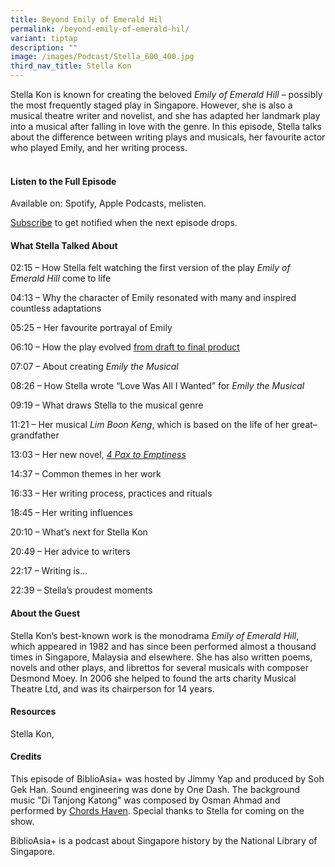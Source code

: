 ```yaml
---
title: Beyond Emily of Emerald Hil
permalink: /beyond-emily-of-emerald-hil/
variant: tiptap
description: ""
image: /images/Podcast/Stella_600_400.jpg
third_nav_title: Stella Kon
---
```

<p>Stella Kon is known for creating the beloved&nbsp;<em>Emily of Emerald Hill</em>&nbsp;–&nbsp;possibly
the most frequently staged play in Singapore. However, she is also a musical
theatre writer and novelist, and she has adapted her landmark play into
a musical after falling in love with the genre. In this episode, Stella
talks about the difference between writing plays and musicals, her favourite&nbsp;actor
who played Emily, and her writing process.</p>
<h4><br><strong>Listen to the Full Episode</strong></h4>
<p>Available on: Spotify, Apple Podcasts, melisten.</p>
<p><a href="https://open.spotify.com/show/66PYiIthr1KqQhJ82XH4DN" rel="noopener noreferrer nofollow" target="_blank"><u>Subscribe</u></a> to
get notified when the next episode drops.</p>
<p></p>
<h4><strong>What Stella Talked About</strong></h4>
<p>02:15 – How Stella felt watching the first version of the play&nbsp;<em>Emily of Emerald Hill</em>&nbsp;come
to life</p>
<p>04:13 – Why the character of Emily resonated with many and inspired countless
adaptations</p>
<p>05:25 – Her favourite portrayal of Emily</p>
<p>06:10 – How the play evolved <a href="https://biblioasia.nlb.gov.sg/vol-20/issue-2/jul-sep-2024/emily-of-emerald-hill-stella-kon/" rel="noopener noreferrer" target="_blank"><u>from draft to final product</u></a>&nbsp;</p>
<p>07:07 – About creating&nbsp;<em>Emily the Musical</em>
</p>
<p>08:26 – How Stella wrote “Love Was All I Wanted” for&nbsp;<em>Emily the Musical</em>
</p>
<p>09:19 – What draws Stella to the musical genre</p>
<p>11:21 – Her musical&nbsp;<em>Lim Boon Keng</em>, which is based on the
life of her great–grandfather&nbsp;</p>
<p>13:03 – Her new novel,&nbsp;<em><a href="https://eservice.nlb.gov.sg/redir/itemdetails?bid=206064640" rel="noopener noreferrer" target="_blank"><u>4 Pax to Emptiness</u></a></em>
</p>
<p>14:37 – Common themes in her work</p>
<p>16:33 – Her writing process, practices and rituals</p>
<p>18:45 – Her writing influences</p>
<p>20:10 – What’s next for Stella Kon</p>
<p>20:49 – Her advice to writers</p>
<p>22:17 – Writing is…</p>
<p>22:39 – Stella’s proudest moments</p>
<p></p>
<h4><strong>About the Guest</strong></h4>
<p>Stella Kon’s best-known work is the monodrama <em>Emily of Emerald Hill</em>,
which appeared in 1982 and has since been performed almost a thousand times
in Singapore, Malaysia and elsewhere. She has also written poems, novels
and other plays, and librettos for several musicals with composer Desmond
Moey. In 2006 she helped to found the arts charity Musical Theatre Ltd,
and was its chairperson for 14 years.</p>
<p></p>
<h4><strong>Resources</strong></h4>
<p>Stella Kon,</p>
<p></p>
<h4><strong>Credits</strong></h4>
<p>This episode of BiblioAsia+ was hosted by Jimmy Yap and produced by Soh
Gek Han. Sound engineering was done by One Dash. The background music "Di
Tanjong Katong" was composed by Osman Ahmad and performed by&nbsp;<a href="https://www.youtube.com/watch?v=uA2v7ka5TAI" rel="noopener noreferrer nofollow" target="_blank"><u>Chords Haven</u></a>.
Special thanks to Stella for coming on the show.</p>
<p>BiblioAsia+ is a podcast about Singapore history by the National Library
of Singapore.
<br>
<br>
</p>